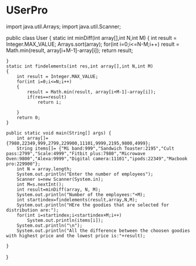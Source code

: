 # USerPro
import java.util.Arrays;
import java.util.Scanner;


public class User {
	static int minDiff(int array[],int N,int M)
	{
		int result = Integer.MAX_VALUE;
		Arrays.sort(array);
		for(int i=0;i<=N-M;i++)
			result = Math.min(result, array[i+M-1]-array[i]);
		return result;
		
			
	}
	static int findelements(int res,int array[],int N,int M)
	{
		int result = Integer.MAX_VALUE;
		for(int i=0;i<=N;i++)
		{
			result = Math.min(result, array[i+M-1]-array[i]);
			if(res==result)
				return i;
			
		}
		return 0;
	}

	public static void main(String[] args) {
		int array[]= {7980,22349,999,2799,229900,11101,9999,2195,9800,4999};
		String items[]= {"Mi band:999","Sandwich Toaster:2195","Cult pass:2799","Scale:4999","Fitbit plus:7980","Microwave Oven:9800","Alexa:9999","Digital camera:11101","ipods:22349","Macbook pro:229900"};
		int N = array.length;
		System.out.println("Enter the number of employees");
		Scanner s=new Scanner(System.in);
		int M=s.nextInt();
		int result=minDiff(array, N, M);
		System.out.println("Number of the employees:"+M);
		int startindex=findelements(result,array,N,M);
		System.out.println("HEre the goodies that are selected for distribution are:");
		for(int i=startindex;i<startindex+M;i++)
			System.out.println(items[i]);
		System.out.println("\n");
		System.out.println("All the difference between the choosen goodies with highest price and the lowest price is:"+result);
		
	}

}
